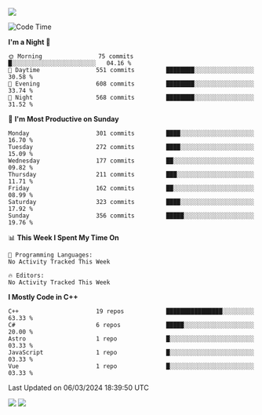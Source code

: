 ![](https://komarev.com/ghpvc/?username=lilpidgey&color=red)
<!--START_SECTION:waka-->
![Code Time](http://img.shields.io/badge/Code%20Time-1%2C491%20hrs%2018%20mins-blue)

**I'm a Night 🦉** 

```text
🌞 Morning                75 commits          █░░░░░░░░░░░░░░░░░░░░░░░░   04.16 % 
🌆 Daytime                551 commits         ████████░░░░░░░░░░░░░░░░░   30.58 % 
🌃 Evening                608 commits         ████████░░░░░░░░░░░░░░░░░   33.74 % 
🌙 Night                  568 commits         ████████░░░░░░░░░░░░░░░░░   31.52 % 
```
📅 **I'm Most Productive on Sunday** 

```text
Monday                   301 commits         ████░░░░░░░░░░░░░░░░░░░░░   16.70 % 
Tuesday                  272 commits         ████░░░░░░░░░░░░░░░░░░░░░   15.09 % 
Wednesday                177 commits         ██░░░░░░░░░░░░░░░░░░░░░░░   09.82 % 
Thursday                 211 commits         ███░░░░░░░░░░░░░░░░░░░░░░   11.71 % 
Friday                   162 commits         ██░░░░░░░░░░░░░░░░░░░░░░░   08.99 % 
Saturday                 323 commits         ████░░░░░░░░░░░░░░░░░░░░░   17.92 % 
Sunday                   356 commits         █████░░░░░░░░░░░░░░░░░░░░   19.76 % 
```


📊 **This Week I Spent My Time On** 

```text
💬 Programming Languages: 
No Activity Tracked This Week

🔥 Editors: 
No Activity Tracked This Week
```

**I Mostly Code in C++** 

```text
C++                      19 repos            ████████████████░░░░░░░░░   63.33 % 
C#                       6 repos             █████░░░░░░░░░░░░░░░░░░░░   20.00 % 
Astro                    1 repo              █░░░░░░░░░░░░░░░░░░░░░░░░   03.33 % 
JavaScript               1 repo              █░░░░░░░░░░░░░░░░░░░░░░░░   03.33 % 
Vue                      1 repo              █░░░░░░░░░░░░░░░░░░░░░░░░   03.33 % 
```




 Last Updated on 06/03/2024 18:39:50 UTC
<!--END_SECTION:waka-->
![](https://hit.yhype.me/github/profile?user_id=42968544)
![](https://komarev.com/ghpvc/?lilpidgey)
